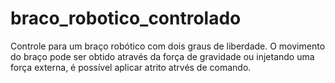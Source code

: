 # braco_robotico_controlado
Controle para um braço robótico com dois graus de liberdade. O movimento do braço pode ser obtido através da força de gravidade ou injetando uma força externa, é possível aplicar atrito atrvés de comando.
